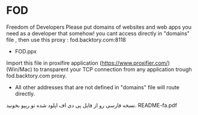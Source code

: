 # FOD
Freedom of Developers
Please put domains of websites and web apps you need as a developer that somehow! you cant access directly  in "domains" file , then use this proxy :
fod.backtory.com:8118

* FOD.ppx

Import this file in proxifire application (https://www.proxifier.com/) (Win/Mac) to transparent your TCP connection from any application trough fod.backtory.com proxy.

* All other addresses that are not defined in "domains" file will route directly.


نسخه فارسی رو از فایل  پی دی اف  اپلود شده  تو ریپو بخونید.
README-fa.pdf
